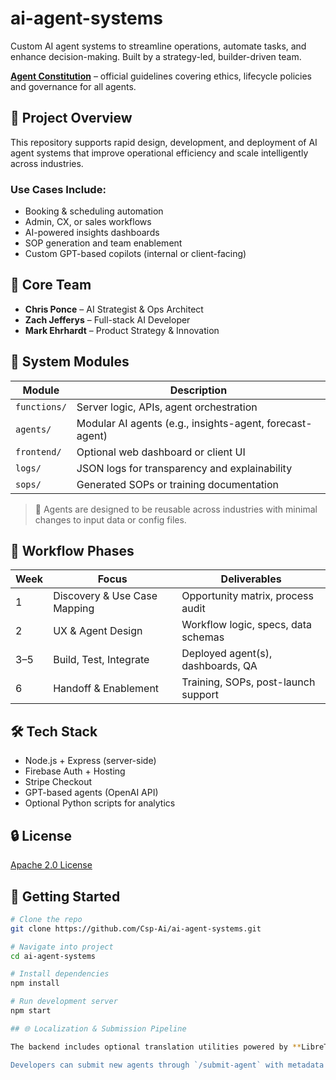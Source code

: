 # ai-agent-systems

Custom AI agent systems to streamline operations, automate tasks, and enhance decision-making. Built by a strategy-led, builder-driven team.

[**Agent Constitution**](docs/AGENT_CONSTITUTION.md) – official guidelines covering ethics, lifecycle policies and governance for all agents.

## 🧭 Project Overview

This repository supports rapid design, development, and deployment of AI agent systems that improve operational efficiency and scale intelligently across industries.

### Use Cases Include:
- Booking & scheduling automation  
- Admin, CX, or sales workflows  
- AI-powered insights dashboards  
- SOP generation and team enablement  
- Custom GPT-based copilots (internal or client-facing)

## 🧠 Core Team
- **Chris Ponce** – AI Strategist & Ops Architect  
- **Zach Jefferys** – Full-stack AI Developer  
- **Mark Ehrhardt** – Product Strategy & Innovation

## 🧱 System Modules

| Module              | Description                                             |
|---------------------|---------------------------------------------------------|
| `functions/`        | Server logic, APIs, agent orchestration                 |
| `agents/`           | Modular AI agents (e.g., insights-agent, forecast-agent)|
| `frontend/`         | Optional web dashboard or client UI                     |
| `logs/`             | JSON logs for transparency and explainability           |
| `sops/`             | Generated SOPs or training documentation                |

> 🔁 Agents are designed to be reusable across industries with minimal changes to input data or config files.

## 🚀 Workflow Phases

| Week | Focus                          | Deliverables                          |
|------|--------------------------------|---------------------------------------|
| 1    | Discovery & Use Case Mapping   | Opportunity matrix, process audit     |
| 2    | UX & Agent Design              | Workflow logic, specs, data schemas   |
| 3–5  | Build, Test, Integrate         | Deployed agent(s), dashboards, QA     |
| 6    | Handoff & Enablement           | Training, SOPs, post-launch support   |

## 🛠️ Tech Stack
- Node.js + Express (server-side)
- Firebase Auth + Hosting
- Stripe Checkout
- GPT-based agents (OpenAI API)
- Optional Python scripts for analytics

## 🔒 License
[Apache 2.0 License](LICENSE)

## 👣 Getting Started

```bash
# Clone the repo
git clone https://github.com/Csp-Ai/ai-agent-systems.git

# Navigate into project
cd ai-agent-systems

# Install dependencies
npm install

# Run development server
npm start

## 🌐 Localization & Submission Pipeline

The backend includes optional translation utilities powered by **LibreTranslate**. Pass a `locale` when calling `/run-agent` to automatically translate an agent's output. The API also exposes `/translate`, `/detect-language`, and `/locales` helpers for ad-hoc requests.

Developers can submit new agents through `/submit-agent` with metadata and a zip file. Submissions are staged for manual review before integration.

